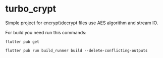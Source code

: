 # turbo_crypt

Simple project for encrypt\decrypt files use AES algorithm and stream IO.

For build you need run this commands:

```
flutter pub get
```

```
flutter pub run build_runner build --delete-conflicting-outputs
```